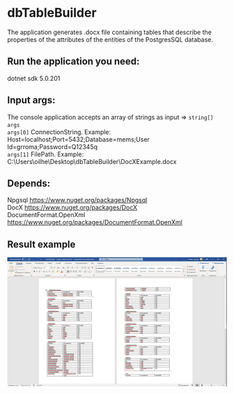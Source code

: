 # dbTableBuilder

The application generates .docx file containing tables that describe the properties of the attributes of the entities of the PostgresSQL database.

## Run the application you need:
dotnet sdk 5.0.201

## Input args:
The console application accepts an array of strings as input => `string[] args` </br>
`args[0]` ConnectionString. Example: Host=localhost;Port=5432;Database=mems;User Id=grroma;Password=Q12345q </br>
`args[1]` FilePath. Example: C:\Users\oilhe\Desktop\dbTableBuilder\DocXExample.docx </br>  
## Depends: 
Npgsql https://www.nuget.org/packages/Npgsql </br>
DocX https://www.nuget.org/packages/DocX </br>
DocumentFormat.OpenXml https://www.nuget.org/packages/DocumentFormat.OpenXml </br>
## Result example
![image](img.JPG)
